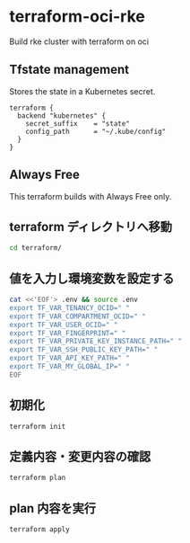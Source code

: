 # terraform-oci-rke
Build rke cluster with terraform on oci

## Tfstate management
Stores the state in a Kubernetes secret.
```
terraform {
  backend "kubernetes" {
    secret_suffix    = "state"
    config_path      = "~/.kube/config"
  }
}
```

## Always Free 
This terraform builds with Always Free only.

## terraform ディレクトリへ移動
```bash
cd terraform/
```
## 値を入力し環境変数を設定する
```bash
cat <<'EOF'> .env && source .env
export TF_VAR_TENANCY_OCID=" "
export TF_VAR_COMPARTMENT_OCID=" "
export TF_VAR_USER_OCID=" "
export TF_VAR_FINGERPRINT=" "
export TF_VAR_PRIVATE_KEY_INSTANCE_PATH=" "
export TF_VAR_SSH_PUBLIC_KEY_PATH=" "
export TF_VAR_API_KEY_PATH=" "
export TF_VAR_MY_GLOBAL_IP=" "
EOF
```

## 初期化
```bash
terraform init
```

## 定義内容・変更内容の確認
```bash
terraform plan
```

## plan 内容を実行
```bash
terraform apply
```